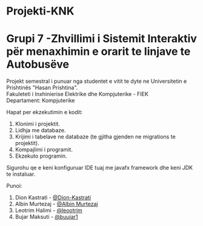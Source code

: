 # Projekti-KNK

# Grupi 7 -Zhvillimi i Sistemit Interaktiv për menaxhimin e orarit te linjave te Autobusëve

Projekt semestral i punuar nga studentet e vitit te dyte ne Universitetin e Prishtinës "Hasan Prishtina". </br>
Fakuleteti i Inxhinierise Elektrike dhe Kompjuterike - FIEK </br>
Departament: Kompjuterike </br>

Hapat per ekzekutimin e kodit: </br>
1. Klonimi i projektit.
2. Lidhja me databaze.
3. Krijimi i tabelave ne databaze (te gjitha gjenden ne migrations te projektit).
4. Kompajlimi i programit.
5. Ekzekuto programin.

Sigurohu qe e keni konfiguruar IDE tuaj me javafx framework dhe keni JDK te instaluar.

Punoi: </br>
1. Dion Kastrati - [@Dion-Kastrati](https://github.com/Dion-Kastrati) </br>
2. Albin Murtezaj - [@Albin Murtezaj](https://github.com/AlbinMurtezaj) </br>
3. Leotrim Halimi - [@leootrim](https://github.com/leootrimi) </br>
4. Bujar Maksuti - [@buujar1](https://github.com/bujaar1) </br>
